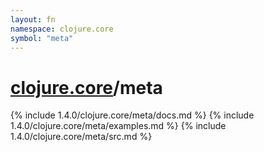 ```yaml
---
layout: fn
namespace: clojure.core
symbol: "meta"
---
```


# [clojure.core](../)/meta

{% include 1.4.0/clojure.core/meta/docs.md %}
{% include 1.4.0/clojure.core/meta/examples.md %}
{% include 1.4.0/clojure.core/meta/src.md %}

